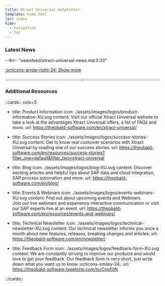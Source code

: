 ```yaml
---
title: Xtract Universal HelpCenter
template: home.html
loc: index
hide:
  - navigation
  - toc
---
```


<!--
<div class="full-width-background"></div>
<div class="banner-text">
	<h1> &lt; Welcome to {{ productName }}! &gt; </h1>
	<p>Xtract Universal is a flexible SAP interface for databases, analytics, BI or cloud solutions. Learn how to use Xtract Universal by browsing our user documentation, knowledge base and more.</p>
</div>
-->

<style>
.animated-separator {
  position: relative;
  width: 100%;
  max-height: 20px;
  height: 8px;
  background-color: #e0e0e0;
  overflow: hidden;
  border-radius: 10px;
  margin: 20px 0;
}

.animated-separator::before {
  content: "";
  position: absolute;
  top: 0;
  height: 100%;
  background: linear-gradient(to right, #98892C, #786c1f);
  animation: expandCollapsePause 4s ease-in-out infinite;
  left: 50%;
  transform: translateX(-50%);
  width: 0%;
  border-radius: 10px;
}

@keyframes expandCollapsePause {
  0% {
    width: 0%;
  }
  50% {
    width: 100%;
  }
  100% {
    width: 0%;
  }
}

</style>

### Latest News


<div class="grid cards" markdown>

--8<-- "newsfeed/xtract-universal-news.md:3:33"

</div>

[:octicons-arrow-right-24: Show more](news.md)


<div class="animated-separator"></div>


### Additional Resources

::cards:: cols=3
  
- title: Product Information
  icon: ./assets/images/logos/product-information-XU.svg
  content: Visit our official Xtract Universal website to take a look at the advantages Xtract Universal offers, a list of FAQs and more.
  url: https://theobald-software.com/en/xtract-universal/
  
- title: Success Stories
  icon: ./assets/images/logos/success-stories-XU.svg
  content: Get to know real customer scenarios with Xtract Universal by reading one of our success stories.
  url: https://theobald-software.com/en/resources/success-stories?filter_one=default&filter_two=xtract-universal

- title: Blog
  icon: ./assets/images/logos/blog-XU.svg
  content: Discover exciting articles and helpful tips about SAP data and cloud integration, SAP process automation and more.
  url: https://theobald-software.com/en/blog/
  
- title: Events & Webinars
  icon: ./assets/images/logos/events-webinars-XU.svg
  content: Find out about upcoming events and Webinars. <br>Join our live webinars and experience interactive communication or visit our SAP experts live at an event. 
  url: https://theobald-software.com/en/resources/events-and-webinars/
  
- title: Technical Newsletter
  icon: ./assets/images/logos/technical-newsletter-XU.svg
  content: Our technical newsletter informs you once a month about new features, releases, breaking changes and articles.
  url: https://theobald-software.com/en/newsletter/

- title: Feedback Form
  icon: ./assets/images/logos/feedback-form-XU.svg
  content: We are constantly striving to improve our products and would love to get your feedback. Our feedback form is very short, just write down what you want us to know :octicons-smiley-24:.
  url: https://theobald-software.typeform.com/to/CnpfiiIN

::/cards::

<!---
test
-->